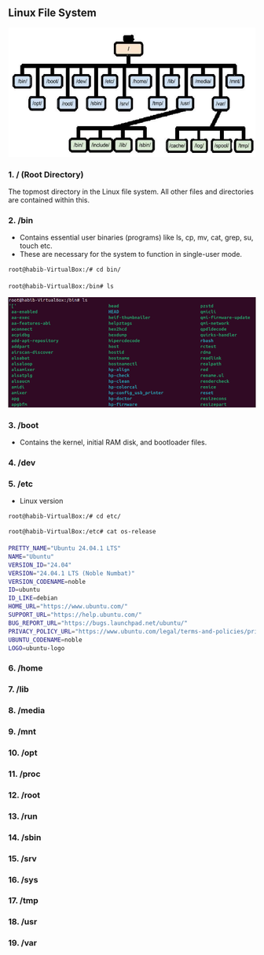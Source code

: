 ## Linux File System
![Reference Image](/Linux/screenshort/filesystem.jpg)

### 1. / (Root Directory)
The topmost directory in the Linux file system. All other files and directories are contained within this.

### 2. /bin
- Contains essential user binaries (programs) like ls, cp, mv, cat, grep, su, touch  etc.
- These are necessary for the system to function in single-user mode.

```bash
root@habib-VirtualBox:/# cd bin/

root@habib-VirtualBox:/bin# ls 
```
![Reference Image](/Linux/screenshort/1.png)

### 3. /boot
- Contains the kernel, initial RAM disk, and bootloader files.


### 4. /dev
### 5. /etc

- Linux version 
```bash
root@habib-VirtualBox:/# cd etc/
```
```bash
root@habib-VirtualBox:/etc# cat os-release 

PRETTY_NAME="Ubuntu 24.04.1 LTS"
NAME="Ubuntu"
VERSION_ID="24.04"
VERSION="24.04.1 LTS (Noble Numbat)"
VERSION_CODENAME=noble
ID=ubuntu
ID_LIKE=debian
HOME_URL="https://www.ubuntu.com/"
SUPPORT_URL="https://help.ubuntu.com/"
BUG_REPORT_URL="https://bugs.launchpad.net/ubuntu/"
PRIVACY_POLICY_URL="https://www.ubuntu.com/legal/terms-and-policies/privacy-policy"
UBUNTU_CODENAME=noble
LOGO=ubuntu-logo
```

### 6. /home
### 7. /lib
### 8. /media
### 9. /mnt
### 10. /opt
### 11. /proc
### 12. /root
### 13. /run
### 14. /sbin
### 15. /srv
### 16. /sys
### 17. /tmp
### 18. /usr
### 19. /var
